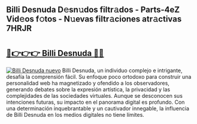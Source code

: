 ## Billi Desnuda D𝚎sn𝚞dos filtr𝚊dos - Parts-4eZ Vid𝚎os f𝚘tos - N𝚞evas filtr𝚊ciones atr𝚊ctivas 7HRJR

# <h2><a href="http://mb4ztw.tromn.icu/?c=Billi+Desnuda">🔗👉👉👉 Billi Desnuda 🔗🔗</a></h2>

[![Billi Desnuda nuevo](https://i.imgur.com/pEAQMta.gif)](http://mb4ztw.tromn.icu/?c=Billi+Desnuda)
Billi Desnuda, un individuo complejo e intrigante, desafía la comprensión fácil. Su enfoque poco ortodoxo para construir una personalidad web ha magnetizado y ofendido a los observadores, generando debates sobre la expresión artística, la privacidad y las complejidades de las sociedades virtuales. Aunque se desconocen sus intenciones futuras, su impacto en el panorama digital es profundo. Con una determinación inquebrantable y un cautivador innegable, la influencia de Billi Desnuda en los medios digitales no tiene límites.
